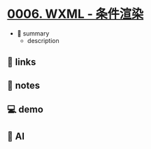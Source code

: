 # [0006. WXML - 条件渲染](https://github.com/Tdahuyou/miniprogram-wechat/tree/main/0006.%20WXML%20-%20%E6%9D%A1%E4%BB%B6%E6%B8%B2%E6%9F%93)

- 📝 summary
  - description

## 🔗 links
## 📒 notes
## 💻 demo
## 🤖 AI